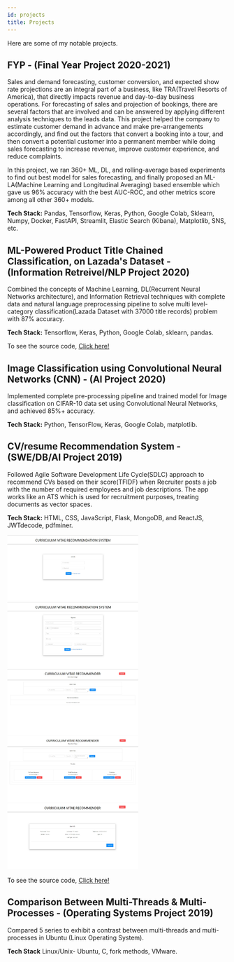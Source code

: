 ```yaml
---
id: projects
title: Projects
---
```


Here are some of my notable projects.

## FYP - (Final Year Project 2020-2021)

Sales and demand forecasting, customer conversion, and expected show rate projections are an integral part of a business, like TRA(Travel Resorts of America), that directly impacts revenue and day-to-day business operations. For forecasting of sales and projection of bookings, there are several factors that are involved and can be answered by applying different analysis techniques to the leads data. This project helped the company to estimate customer demand in advance and make pre-arrangements accordingly, and find out the factors that convert a booking into a tour, and then convert a potential customer into a permanent member while doing sales forecasting to increase revenue, improve customer experience, and reduce complaints.

In this project, we ran 360+ ML, DL, and rolling-average based experiments to find out best model for sales forecasting, and finally proposed an ML-LA(Machine Learning and Longitudinal Averaging) based ensemble which gave us 96% accuracy with the best AUC-ROC, and other metrics score among all other 360+ models.

**Tech Stack:** Pandas, Tensorflow, Keras, Python, Google Colab, Sklearn, Numpy, Docker, FastAPI, Streamlit, Elastic Search (Kibana), Matplotlib, SNS, etc.

## ML-Powered Product Title Chained Classification, on Lazada's Dataset - (Information Retreivel/NLP Project 2020) 

Combined the concepts of Machine Learning, DL(Recurrent Neural Networks architecture), and Information Retrieval techniques with complete data and natural language preprocessing pipeline to solve multi level-category classification(Lazada Dataset with 37000 title records) problem with 87% accuracy.

**Tech Stack:** Tensorflow, Keras, Python, Google Colab, sklearn, pandas.

To see the source code, [Click here!](https://github.com/EishaMazhar/Product-Title-Classification)

## Image Classification using Convolutional Neural Networks (CNN) - (AI Project 2020)

Implemented complete pre-processing pipeline and trained model for Image classification on CIFAR-10 data set using Convolutional Neural Networks, and achieved 85%+ accuracy.

**Tech Stack:** Python, TensorFlow, Keras, Google Colab, matplotlib.

## CV/resume Recommendation System - (SWE/DB/AI Project 2019) 

Followed Agile Software Development Life Cycle(SDLC) approach to recommend CVs based on their score(TFIDF) when Recruiter posts a job with the number of required employees and job descriptions. The app works like an ATS which is used for recruitment purposes, treating documents as vector spaces.

**Tech Stack:** HTML, CSS, JavaScript, Flask, MongoDB, and ReactJS, JWTdecode, pdfminer.

<p float="left">
   <img src="https://github.com/EishaMazhar/CV-Recommender/blob/master/CV%20recommender_Mockups/WhatsApp%20Image%202020-02-09%20at%209.00.54%20PM%20(2).jpeg"   width="300" height="150"/> 
  <img src="https://github.com/EishaMazhar/CV-Recommender/blob/master/CV%20recommender_Mockups/WhatsApp%20Image%202020-02-09%20at%209.00.54%20PM%20(4).jpeg" width="300" height="150" />
  <img src="https://github.com/EishaMazhar/CV-Recommender/blob/master/CV%20recommender_Mockups/WhatsApp%20Image%202020-02-09%20at%209.00.54%20PM%20(5).jpeg" width="300" height="150" />
  <img src="https://github.com/EishaMazhar/CV-Recommender/blob/master/CV%20recommender_Mockups/WhatsApp%20Image%202020-02-09%20at%209.00.54%20PM.jpeg" width="300" height="150"  />
  <img src="https://github.com/EishaMazhar/CV-Recommender/blob/master/CV%20recommender_Mockups/WhatsApp%20Image%202020-02-09%20at%209.00.54%20PM%20(3).jpeg" width="300" height="150" />
</p>

To see the source code, [Click here!](https://github.com/EishaMazhar/Software-Engineering-BackendCode-with-ProjectProposal-and-Report-CV-Recommender)


## Comparison Between Multi-Threads & Multi-Processes - (Operating Systems Project 2019)

Compared 5 series to exhibit a contrast between multi-threads and multi-processes in Ubuntu (Linux Operating System).

**Tech Stack** Linux/Unix- Ubuntu, C, fork methods, VMware.

<!--
## Sample-->

<!-- or even embed images with the following Markdown: ![Add alternate text for image](./assets/rosemary.png)-->
